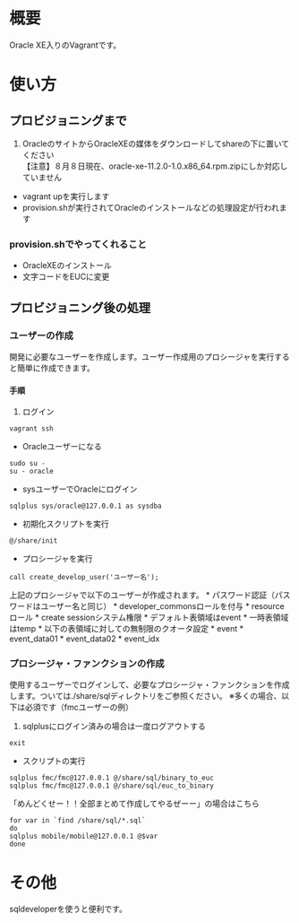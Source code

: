 # 概要
Oracle XE入りのVagrantです。

# 使い方

## プロビジョニングまで
1. OracleのサイトからOracleXEの媒体をダウンロードしてshareの下に置いてください  
【注意】８月８日現在、oracle-xe-11.2.0-1.0.x86_64.rpm.zipにしか対応していません
* vagrant upを実行します
* provision.shが実行されてOracleのインストールなどの処理設定が行われます

### provision.shでやってくれること
* OracleXEのインストール
* 文字コードをEUCに変更

## プロビジョニング後の処理
### ユーザーの作成
開発に必要なユーザーを作成します。ユーザー作成用のプロシージャを実行すると簡単に作成できます。
#### 手順
1. ログイン
```
vagrant ssh  
```
* Oracleユーザーになる
```
sudo su -  
su - oracle  
```
* sysユーザーでOracleにログイン
```
sqlplus sys/oracle@127.0.0.1 as sysdba  
```
* 初期化スクリプトを実行
```
@/share/init  
```

* プロシージャを実行
```
call create_develop_user('ユーザー名');    
```
上記のプロシージャで以下のユーザーが作成されます。
    * パスワード認証（パスワードはユーザー名と同じ）
    * developer_commonsロールを付与
        * resourceロール
        * create sessionシステム権限
    * デフォルト表領域はevent
    * 一時表領域はtemp
    * 以下の表領域に対しての無制限のクオータ設定
        * event
        * event_data01
        * event_data02
        * event_idx

### プロシージャ・ファンクションの作成
使用するユーザーでログインして、必要なプロシージャ・ファンクションを作成します。ついては./share/sqlディレクトリをご参照ください。
※多くの場合、以下は必須です（fmcユーザーの例）

1. sqlplusにログイン済みの場合は一度ログアウトする
```
exit
```
* スクリプトの実行
```
sqlplus fmc/fmc@127.0.0.1 @/share/sql/binary_to_euc  
sqlplus fmc/fmc@127.0.0.1 @/share/sql/euc_to_binary  
```
「めんどくせー！！全部まとめて作成してやるぜーー」の場合はこちら
```
for var in `find /share/sql/*.sql`  
do  
sqlplus mobile/mobile@127.0.0.1 @$var  
done  
```

# その他
sqldeveloperを使うと便利です。
